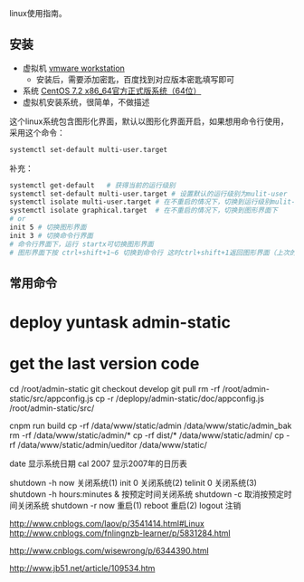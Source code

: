 linux使用指南。

## 安装

- 虚拟机 [vmware workstation](http://rj.baidu.com/soft/detail/13808.html?ald)
  - 安装后，需要添加密匙，百度找到对应版本密匙填写即可
- 系统 [CentOS 7.2 x86_64官方正式版系统（64位）](http://www.xitongzhijia.net/linux/201603/69275.html)
- 虚拟机安装系统，很简单，不做描述

这个linux系统包含图形化界面，默认以图形化界面开启，如果想用命令行使用，采用这个命令：

```bash
systemctl set-default multi-user.target
```

补充：

```bash
systemctl get-default	# 获得当前的运行级别
systemctl set-default multi-user.target	# 设置默认的运行级别为mulit-user
systemctl isolate multi-user.target	# 在不重启的情况下，切换到运行级别mulit-user下
systemctl isolate graphical.target	# 在不重启的情况下，切换到图形界面下
# or
init 5 # 切换图形界面
init 3 # 切换命令行界面
# 命令行界面下，运行 startx可切换图形界面
# 图形界面下按 ctrl+shift+1~6 切换到命令行 这时ctrl+shift+1返回图形界面（上次的图形界面，并没有被销毁） init命令会关闭图形界面，所以会造成没保存的文件丢失。
```

## 常用命令
# deploy yuntask admin-static 

# get the last version code
cd /root/admin-static
git checkout develop
git pull
rm -rf /root/admin-static/src/appconfig.js
cp -r /deplopy/admin-static/doc/appconfig.js /root/admin-static/src/

cnpm run build
cp -rf /data/www/static/admin /data/www/static/admin_bak
rm -rf /data/www/static/admin/*
cp -rf dist/* /data/www/static/admin/ 
cp -rf /data/www/static/admin/ueditor /data/www/static/



date 显示系统日期 
cal 2007 显示2007年的日历表 

shutdown -h now 关闭系统(1) 
init 0 关闭系统(2) 
telinit 0 关闭系统(3) 
shutdown -h hours:minutes & 按预定时间关闭系统 
shutdown -c 取消按预定时间关闭系统 
shutdown -r now 重启(1) 
reboot 重启(2) 
logout 注销



http://www.cnblogs.com/laov/p/3541414.html#Linux
http://www.cnblogs.com/fnlingnzb-learner/p/5831284.html

http://www.cnblogs.com/wisewrong/p/6344390.html

http://www.jb51.net/article/109534.htm